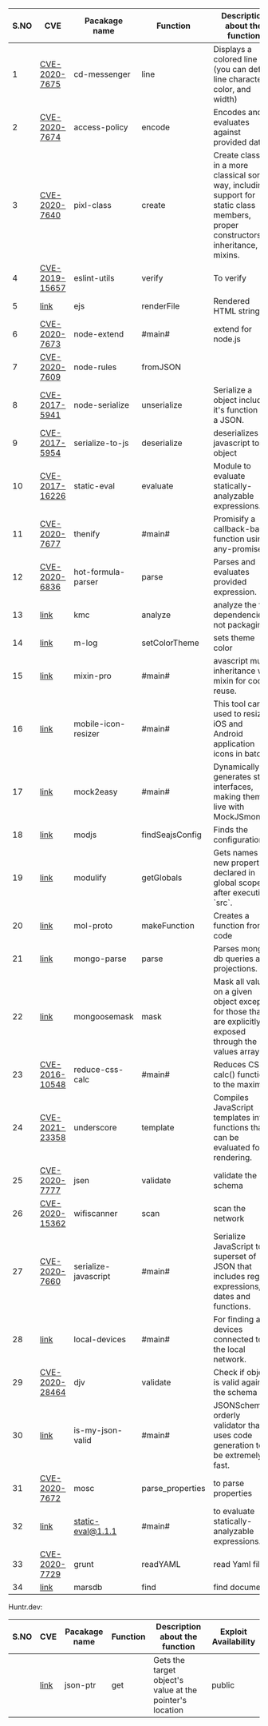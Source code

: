 | S.NO | CVE                                                                             | Pacakage name       | Function        | Description about the function                                                                                                            | Exploit Availability |
| ---- | ------------------------------------------------------------------------------- | ------------------- | --------------- | ----------------------------------------------------------------------------------------------------------------------------------------- | -------------------- |
| 1    | [CVE-2020-7675](https://cve.mitre.org/cgi-bin/cvename.cgi?name=CVE-2020-7675)   | cd-messenger        | line            | Displays a colored line (you can define line character, color, and width)                                                                 | public               |
| 2    | [CVE-2020-7674](https://cve.mitre.org/cgi-bin/cvename.cgi?name=CVE-2020-7674)   | access-policy       | encode          | Encodes and evaluates against provided data                                                                                               | public               |
| 3    | [CVE-2020-7640](https://cve.mitre.org/cgi-bin/cvename.cgi?name=CVE-2020-7640)   | pixl-class          | create          | Create classes in a more classical sort of way, including support for static class members, proper constructors, inheritance, and mixins. | public               |
| 4    | [CVE-2019-15657](https://cve.mitre.org/cgi-bin/cvename.cgi?name=CVE-2019-15657) | eslint-utils        | verify          | To verify                                                                                                                                 | developed            |
| 5    | [link](https://security.snyk.io/vuln/SNYK-JS-EJS-1049328)                       | ejs                 | renderFile      | Rendered HTML string                                                                                                                      | public               |
| 6    | [CVE-2020-7673](https://cve.mitre.org/cgi-bin/cvename.cgi?name=CVE-2020-7673)   | node-extend         | #main#          | extend for node.js                                                                                                                        | public               |
| 7    | [CVE-2020-7609](https://cve.mitre.org/cgi-bin/cvename.cgi?name=CVE-2020-7609)   | node-rules          | fromJSON        |                                                                                                                                           | public               |
| 8    | [CVE-2017-5941](https://cve.mitre.org/cgi-bin/cvename.cgi?name=CVE-2017-5941)   | node-serialize      | unserialize     | Serialize a object including it's function into a JSON.                                                                                   | public               |
| 9    | [CVE-2017-5954](https://cve.mitre.org/cgi-bin/cvename.cgi?name=CVE-2017-5954)   | serialize-to-js     | deserialize     | deserializes javascript to an object                                                                                                      | Nikos                |
| 10   | [CVE-2017-16226](https://cve.mitre.org/cgi-bin/cvename.cgi?name=CVE-2017-16226) | static-eval         | evaluate        | Module to evaluate statically-analyzable expressions.                                                                                     | Nikos                |
| 11   | [CVE-2020-7677](https://cve.mitre.org/cgi-bin/cvename.cgi?name=CVE-2020-7677)   | thenify             | #main#          | Promisify a callback-based function using any-promise                                                                                     | public               |
| 12   | [CVE-2020-6836](https://cve.mitre.org/cgi-bin/cvename.cgi?name=CVE-2020-6836)   | hot-formula-parser  | parse           | Parses and evaluates provided expression.                                                                                                 | public               |
| 13   | [link](https://security.snyk.io/vuln/npm:kmc:20160407)                          | kmc                 | analyze         | analyze the file dependencies, not packaging.                                                                                             | Nikos                |
| 14   | [link](https://security.snyk.io/vuln/npm:m-log:20160408)                        | m-log               | setColorTheme   | sets theme color                                                                                                                          | Nikos                |
| 15   | [link](https://security.snyk.io/vuln/npm:mixin-pro:20160407)                    | mixin-pro           | #main#          | avascript multi-inheritance with mixin for code reuse.                                                                                    | Nikos                |
| 16   | [link](https://security.snyk.io/vuln/npm:mobile-icon-resizer:20160408)          | mobile-icon-resizer | #main#          | This tool can be used to resize iOS and Android application icons in batch                                                                | Nikos                |
| 17   | [link](https://security.snyk.io/vuln/npm:mock2easy:20160408)                    | mock2easy           | #main#          | Dynamically generates static interfaces, making them live with MockJSmongui.                                                              | Nikos                |
| 18   | [link](https://security.snyk.io/vuln/npm:modjs:20160407)                        | modjs               | findSeajsConfig | Finds the configuration                                                                                                                   | Nikos                |
| 19   | [link](https://security.snyk.io/vuln/npm:modulify:20160407)                     | modulify            | getGlobals      | Gets names of new properties declared in global scope after executing \`src\`.                                                            | Nikos                |
| 20   | [link](https://security.snyk.io/vuln/npm:mol-proto:20160407)                    | mol-proto           | makeFunction    | Creates a function from code                                                                                                              | Nikos                |
| 21   | [link](https://security.snyk.io/vuln/npm:mongo-parse:20160408)                  | mongo-parse         | parse           | Parses mongo db queries and projections.                                                                                                  | Nikos                |
| 22   | [link](https://security.snyk.io/vuln/npm:mongoosemask:20160408)                 | mongoosemask        | mask            | Mask all values on a given object except for those that are explicitly exposed through the values array                                   | Nikos                |
| 23   | [CVE-2016-10548](https://cve.mitre.org/cgi-bin/cvename.cgi?name=CVE-2016-10548) | reduce-css-calc     | #main#          | Reduces CSS calc() function to the maximum                                                                                                | public               |
| 24 | [CVE-2021-23358](https://cve.mitre.org/cgi-bin/cvename.cgi?name=CVE-2021-23358) | underscore           | template          | Compiles JavaScript templates into functions that can be evaluated for rendering.                  | public    |
| 25 | [CVE-2020-7777](https://cve.mitre.org/cgi-bin/cvename.cgi?name=CVE-2020-7777)   | jsen                 | validate          | validate the schema                                                                                | public    |
| 26 | [CVE-2020-15362](https://cve.mitre.org/cgi-bin/cvename.cgi?name=CVE-2020-15362) | wifiscanner          | scan              | scan the network                                                                                   | public    |
| 27 | [CVE-2020-7660](https://cve.mitre.org/cgi-bin/cvename.cgi?name=CVE-2020-7660)   | serialize-javascript | #main#            | Serialize JavaScript to a superset of JSON that includes regular expressions, dates and functions. | developed |
| 28 | [link](https://security.snyk.io/vuln/SNYK-JS-LOCALDEVICES-459898)               | local-devices        | #main#            | For finding all devices connected to the local network.                                            | public    |
| 29 | [CVE-2020-28464](https://cve.mitre.org/cgi-bin/cvename.cgi?name=CVE-2020-28464) | djv                  | validate          | Check if object is valid against the schema                                                        | public    |
| 30 | [link](https://security.snyk.io/vuln/SNYK-JS-ISMYJSONVALID-597167)              | is-my-json-valid     | #main#            | JSONSchema / orderly validator that uses code generation to be extremely fast.                     | public    |
| 31 | [CVE-2020-7672](https://cve.mitre.org/cgi-bin/cvename.cgi?name=CVE-2020-7672)   | mosc                 | parse\_properties | to parse properties                                                                                | public    |
| 32 | [link](https://security.snyk.io/vuln/SNYK-JS-STATICEVAL-173693)                 | static-eval@1.1.1    | #main#            | to evaluate statically-analyzable expressions.                                                     | public    |
| 33 | [CVE-2020-7729](https://cve.mitre.org/cgi-bin/cvename.cgi?name=CVE-2020-7729)   | grunt                | readYAML          | read Yaml files                                                                                    | developed |
| 34 | [link](https://security.snyk.io/vuln/SNYK-JS-MARSDB-480405)                     | marsdb               | find              | find documents                                                                                     | nikos     |

Huntr.dev:

| S.NO | CVE                                                    | Pacakage name | Function | Description about the function                           | Exploit Availability |
| ---- | ------------------------------------------------------ | ------------- | -------- | -------------------------------------------------------- | -------------------- |
|      | [link](https://www.huntr.dev/bounties/2-npm-json-ptr/) | json-ptr      | get      | Gets the target object's value at the pointer's location | public               |
